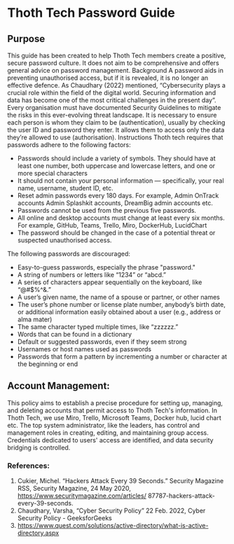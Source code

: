 # Thoth Tech Password Guide
## Purpose
This guide has been created to help Thoth Tech members create a positive, secure password culture. It does not aim to be comprehensive and offers general advice on password management.
Background
A password aids in preventing unauthorised access, but if it is revealed, it is no longer an effective defence. As Chaudhary (2022) mentioned, “Cybersecurity plays a crucial role within the field of the digital world. Securing information and data has become one of the most critical challenges in the present day”.
Every organisation must have documented Security Guidelines to mitigate the risks in this ever-evolving threat landscape.
It is necessary to ensure each person is whom they claim to be (authentication), usually by checking the user ID and password they enter. It allows them to access only the data they’re allowed to use (authorisation). 
Instructions
Thoth tech requires that passwords adhere to the following factors:
- Passwords should include a variety of symbols. They should have at least one number, both uppercase and lowercase letters, and one or more special characters
- It should not contain your personal information — specifically, your real name, username, student ID, etc.
- Reset admin passwords every 180 days. For example, Admin OnTrack accounts Admin Splashkit accounts, DreamBig admin accounts etc.
- Passwords cannot be used from the previous five passwords.      
- All online and desktop accounts must change at least every six months. For example, GitHub, Teams, Trello, Miro, DockerHub, LucidChart 
- The password should be changed in the case of a potential threat or suspected unauthorised access.

The following passwords are discouraged:
- Easy-to-guess passwords, especially the phrase "password."
- A string of numbers or letters like “1234” or “abcd.”
- A series of characters appear sequentially on the keyboard, like “@#$%^&.”
- A user’s given name, the name of a spouse or partner, or other names
- The user’s phone number or license plate number, anybody’s birth date, or additional information easily obtained about a user (e.g., address or alma mater)
- The same character typed multiple times, like “zzzzzz.”
- Words that can be found in a dictionary
- Default or suggested passwords, even if they seem strong
- Usernames or host names used as passwords
- Passwords that form a pattern by incrementing a number or character at the beginning or end

## Account Management:
This policy aims to establish a precise procedure for setting up, managing, and deleting accounts that permit access to Thoth Tech's information. In Thoth Tech, we use Miro, Trello, Microsoft Teams, Docker hub, lucid chart etc. The top system administrator, like the leaders, has control and management roles in creating, editing, and maintaining group access. Credentials dedicated to users' access are identified, and data security bridging is controlled. 



### References: 
1.	Cukier, Michel. “Hackers Attack Every 39 Seconds.” Security Magazine RSS, Security Magazine, 24 May 2020, https://www.securitymagazine.com/articles/ 87787-hackers-attack-every-39-seconds. 
2.	Chaudhary, Varsha, “Cyber Security Policy” 22 Feb. 2022, Cyber Security Policy - GeeksforGeeks
3.	https://www.quest.com/solutions/active-directory/what-is-active-directory.aspx


